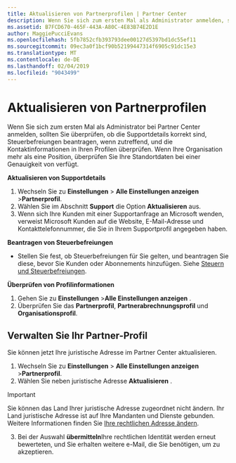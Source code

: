 ```yaml
---
title: Aktualisieren von Partnerprofilen | Partner Center
description: Wenn Sie sich zum ersten Mal als Administrator anmelden, sollten Sie überprüfen, ob die Supportdetails korrekt sind, Steuerbefreiungen beantragen, wenn zutreffend, und die Kontaktinformationen in Ihren Profilen überprüfen.
ms.assetid: B7FCD670-465F-443A-A80C-4E83B74E2D1E
author: MaggiePucciEvans
ms.openlocfilehash: 5fb7852cfb393793dee00127d5397bd1dc55ef11
ms.sourcegitcommit: 09ec3a0f1bcf90b52199447314f6905c91dc15e3
ms.translationtype: MT
ms.contentlocale: de-DE
ms.lasthandoff: 02/04/2019
ms.locfileid: "9043499"
---
```

# <a name="update-your-partner-profile"></a>Aktualisieren von Partnerprofilen


Wenn Sie sich zum ersten Mal als Administrator bei Partner Center anmelden, sollten Sie überprüfen, ob die Supportdetails korrekt sind, Steuerbefreiungen beantragen, wenn zutreffend, und die Kontaktinformationen in Ihren Profilen überprüfen. Wenn Ihre Organisation mehr als eine Position, überprüfen Sie Ihre Standortdaten bei einer Genauigkeit von verfügt.

**Aktualisieren von Supportdetails**

1.  Wechseln Sie zu **Einstellungen** &gt; **Alle Einstellungen anzeigen** &gt;**Partnerprofil**.
2.  Wählen Sie im Abschnitt **Support** die Option **Aktualisieren** aus.
3.  Wenn sich Ihre Kunden mit einer Supportanfrage an Microsoft wenden, verweist Microsoft Kunden auf die Website, E-Mail-Adresse und Kontakttelefonnummer, die Sie in Ihrem Supportprofil angegeben haben.

**Beantragen von Steuerbefreiungen**

-   Stellen Sie fest, ob Steuerbefreiungen für Sie gelten, und beantragen Sie diese, bevor Sie Kunden oder Abonnements hinzufügen. Siehe [Steuern und Steuerbefreiungen](tax-and-tax-exemptions.md).

**Überprüfen von Profilinformationen**

1.  Gehen Sie zu **Einstellungen** &gt;**Alle Einstellungen anzeigen** . 
2.  Überprüfen Sie das **Partnerprofil**, **Partnerabrechnungsprofil** und **Organisationsprofil**.

## <a name="manage-your-partner-profile"></a>Verwalten Sie Ihr Partner-Profil 

Sie können jetzt Ihre juristische Adresse im Partner Center aktualisieren.

1. Wechseln Sie zu **Einstellungen** &gt; **Alle Einstellungen anzeigen** &gt;**Partnerprofil**.
2. Wählen Sie neben juristische Adresse **Aktualisieren** . 

>[!Important]
>Sie können das Land Ihrer juristische Adresse zugeordnet nicht ändern. Ihr Land juristische Adresse ist auf Ihre Mandanten und Dienste gebunden. Weitere Informationen finden Sie [Ihre rechtlichen Adresse ändern](https://docs.microsoft.com/office365/admin/manage/change-address-contact-and-more?view=o365-worldwide).

3. Bei der Auswahl **übermitteln**Ihre rechtlichen Identität werden erneut bewerteten, und Sie erhalten weitere e-Mail, die Sie benötigen, um zu akzeptieren.



 



